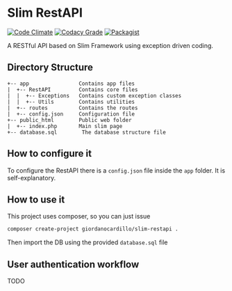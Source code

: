 # Slim RestAPI

[![Code Climate](https://img.shields.io/codeclimate/github/giordanocardillo/slim-restapi.svg?style=flat-square)](https://codeclimate.com/github/giordanocardillo/slim-restapi)
[![Codacy Grade](https://img.shields.io/codacy/grade/21af478546124c77adee67956ac35579.svg?style=flat-square)](https://www.codacy.com/app/giordanocardillo/slim-restapi)
[![Packagist](https://img.shields.io/packagist/dt/giordanocardillo/slim-restapi.svg?style=flat-square)](https://packagist.org/packages/giordanocardillo/slim-restapi)

A RESTful API based on Slim Framework using exception driven coding.

## Directory Structure

```text
+-- app                Contains app files
|  +-- RestAPI         Contains core files
|  |  +-- Exceptions   Contains custom exception classes
|  |  +-- Utils        Contains utilities
|  +-- routes          Contains the routes
|  +-- config.json     Configuration file
+-- public_html        Public web folder
|  +-- index.php       Main slim page
+-- database.sql        The database structure file   
```

## How to configure it

To configure the RestAPI there is a `config.json` file inside the `app` folder. It is self-explanatory.

## How to use it 

This project uses composer, so you can just issue

```bash
composer create-project giordanocardillo/slim-restapi .
```

Then import the DB using the provided `database.sql` file

## User authentication workflow

TODO
